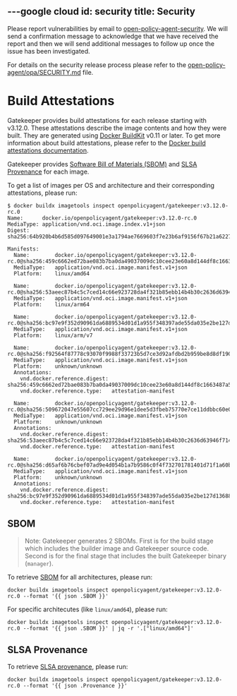 ---google cloud
id: security
title: Security
---

Please report vulnerabilities by email to [open-policy-agent-security](mailto:open-policy-agent-security@googlegroups.com).
We will send a confirmation message to acknowledge that we have received the
report and then we will send additional messages to follow up once the issue
has been investigated.

For details on the security release process please refer to the [open-policy-agent/opa/SECURITY.md](https://github.com/open-policy-agent/opa/blob/main/SECURITY.md) file.

# Build Attestations

Gatekeeper provides build attestations for each release starting with v3.12.0. These attestations describe the image contents and how they were built. They are generated using [Docker BuildKit](https://docs.docker.com/build/buildkit/) v0.11 or later. To get more information about build attestations, please refer to the [Docker build attestations documentation](https://docs.docker.com/build/attestations/).

Gatekeeper provides [Software Bill of Materials (SBOM)](https://docs.docker.com/build/attestations/sbom/) and [SLSA Provenance](https://docs.docker.com/build/attestations/slsa-provenance/) for each image.

To get a list of images per OS and architecture and their corresponding attestations, please run:

```shell
$ docker buildx imagetools inspect openpolicyagent/gatekeeper:v3.12.0-rc.0
Name:      docker.io/openpolicyagent/gatekeeper:v3.12.0-rc.0
MediaType: application/vnd.oci.image.index.v1+json
Digest:    sha256:64b920b4b6d585d097649001e3a1794ae7669603f7e23b6af9156f67b21a6227

Manifests:
  Name:        docker.io/openpolicyagent/gatekeeper:v3.12.0-rc.0@sha256:459c6662ed72bae083b7ba0da49037009dc10cee23e60a8d144df8c1663487a5
  MediaType:   application/vnd.oci.image.manifest.v1+json
  Platform:    linux/amd64

  Name:        docker.io/openpolicyagent/gatekeeper:v3.12.0-rc.0@sha256:53aeec87b4c5c7ced14c66e923728da4f321b85ebb14b4b30c2636d63946f714
  MediaType:   application/vnd.oci.image.manifest.v1+json
  Platform:    linux/arm64

  Name:        docker.io/openpolicyagent/gatekeeper:v3.12.0-rc.0@sha256:bc97e9f352d90961da6889534d01d1a955f348397ade55da035e2be127d13688
  MediaType:   application/vnd.oci.image.manifest.v1+json
  Platform:    linux/arm/v7

  Name:        docker.io/openpolicyagent/gatekeeper:v3.12.0-rc.0@sha256:f92564f87778c93070f9988f33723b5d7ce3d92afdbd2b959be8d8df190a9026
  MediaType:   application/vnd.oci.image.manifest.v1+json
  Platform:    unknown/unknown
  Annotations:
    vnd.docker.reference.digest: sha256:459c6662ed72bae083b7ba0da49037009dc10cee23e60a8d144df8c1663487a5
    vnd.docker.reference.type:   attestation-manifest

  Name:        docker.io/openpolicyagent/gatekeeper:v3.12.0-rc.0@sha256:509672047e55607cc729ee29d96e1dee5d3fbeb75770e7ce11ddbbc60e0ed527
  MediaType:   application/vnd.oci.image.manifest.v1+json
  Platform:    unknown/unknown
  Annotations:
    vnd.docker.reference.digest: sha256:53aeec87b4c5c7ced14c66e923728da4f321b85ebb14b4b30c2636d63946f714
    vnd.docker.reference.type:   attestation-manifest

  Name:        docker.io/openpolicyagent/gatekeeper:v3.12.0-rc.0@sha256:d65af6b76cbef07ad9e4d054b1a7b9586c0f4f732701781401d71f1a60bd626d
  MediaType:   application/vnd.oci.image.manifest.v1+json
  Platform:    unknown/unknown
  Annotations:
    vnd.docker.reference.digest: sha256:bc97e9f352d90961da6889534d01d1a955f348397ade55da035e2be127d13688
    vnd.docker.reference.type:   attestation-manifest
```

## SBOM

> Note: Gatekeeper generates 2 SBOMs. First is for the build stage which includes the builder image and Gatekeeper source code. Second is for the final stage that includes the built Gatekeeper binary (`manager`).

To retrieve [SBOM](https://docs.docker.com/build/attestations/sbom/) for all architectures, please run:

```shell
docker buildx imagetools inspect openpolicyagent/gatekeeper:v3.12.0-rc.0 --format '{{ json .SBOM }}'
```

For specific architecutes (like `linux/amd64`), please run:
```shell
docker buildx imagetools inspect openpolicyagent/gatekeeper:v3.12.0-rc.0 --format '{{ json .SBOM }}' | jq -r '.["linux/amd64"]'
```

## SLSA Provenance

To retrieve [SLSA provenance](https://docs.docker.com/build/attestations/slsa-provenance/), please run:

```shell
docker buildx imagetools inspect openpolicyagent/gatekeeper:v3.12.0-rc.0 --format '{{ json .Provenance }}'
```
